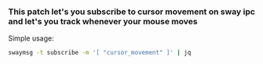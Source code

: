 ### This patch let's you subscribe to cursor movement on sway ipc and let's you track whenever your mouse moves

Simple usage:
```bash
swaymsg -t subscribe -m '[ "cursor_movement" ]' | jq
```
